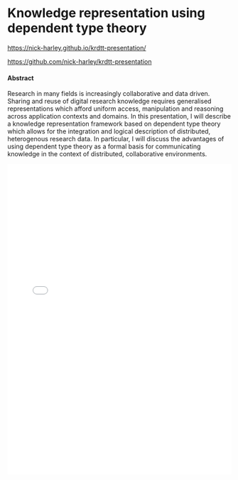 # Knowledge representation using dependent type theory

<https://nick-harley.github.io/krdtt-presentation/>

<https://github.com/nick-harley/krdtt-presentation>

#### Abstract 

Research in many fields is increasingly collaborative and data driven. Sharing and reuse of digital research knowledge requires generalised representations which afford uniform access, manipulation and reasoning across application contexts and domains. In this presentation, I will describe a knowledge representation framework based on dependent type theory which allows for the integration and logical description of distributed, heterogenous research data. In particular, I will discuss the advantages of using dependent type theory as a formal basis for communicating knowledge in the context of distributed, collaborative environments.

<embed src="krdtt-presentation.pdf" type="application/pdf" width="100%" height="700"/>
